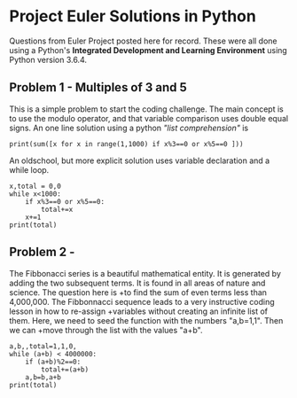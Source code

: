 # Project Euler Solutions in Python
Questions from Euler Project posted here for record.  These were all done using a Python's __Integrated Development and Learning Environment__ using Python version 3.6.4.  

## Problem 1 - Multiples of 3 and 5 
This is a simple problem to start the coding challenge.  The main concept is to use the modulo operator, and that variable comparison uses double equal signs.  An one line solution using a python _"list comprehension"_  is 
```
print(sum([x for x in range(1,1000) if x%3==0 or x%5==0 ]))

```

An oldschool, but more explicit solution uses variable declaration and a while loop.  
```
x,total = 0,0
while x<1000:
    if x%3==0 or x%5==0:
        total+=x
    x+=1
print(total)
```

## Problem 2 - 
The Fibbonacci series is a beautiful mathematical entity. It is generated by adding the two subsequent terms. It is found in all areas of nature and science.  The question here is 
+to find the sum of even terms less than 4,000,000.  The Fibbonnacci sequence leads to a very instructive coding lesson in how to re-assign
+variables without creating an infinite list of them.  Here, we need to seed the function with the numbers "a,b=1,1".  Then we can 
+move through the list with the values "a+b".
```
a,b,,total=1,1,0,
while (a+b) < 4000000:
    if (a+b)%2==0:
        total+=(a+b)
    a,b=b,a+b
print(total)
```
